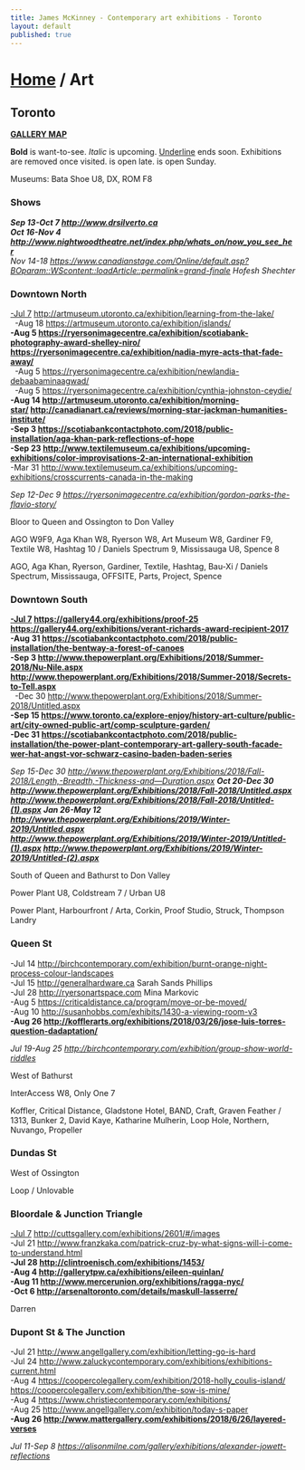 ```yaml
---
title: James McKinney - Contemporary art exhibitions - Toronto
layout: default
published: true
---
```


# [Home](/) / Art

## Toronto

**[GALLERY MAP](https://www.google.com/maps/d/u/0/edit?mid=1sMiga7vQsqWdqEVQCqHsxjX2jeU)**

<span class="glyphicon glyphicon-info-sign" aria-hidden="true"></span> <strong>Bold</strong> is want-to-see. <em>Italic</em> is upcoming. <u>Underline</u> ends soon. Exhibitions are removed once visited. <span class="glyphicon glyphicon-time" aria-hidden="true"></span> is open late. <span class="glyphicon glyphicon-calendar" aria-hidden="true"></span> is open Sunday.

<span class="glyphicon glyphicon-calendar" aria-hidden="true"></span> <span class="glyphicon glyphicon-time" aria-hidden="true"></span> Museums: Bata Shoe U8, DX, ROM F8

### Shows

_**Sep 13-Oct 7 <http://www.drsilverto.ca>**_  
_**Oct 16-Nov 4 <http://www.nightwoodtheatre.net/index.php/whats_on/now_you_see_her>**_  
_Nov 14-18 <https://www.canadianstage.com/Online/default.asp?BOparam::WScontent::loadArticle::permalink=grand-finale> Hofesh Shechter_  

### Downtown North

<u>-Jul 7</u> <http://artmuseum.utoronto.ca/exhibition/learning-from-the-lake/>  
  -Aug 18 <https://artmuseum.utoronto.ca/exhibition/islands/>  
**-Aug 5 <https://ryersonimagecentre.ca/exhibition/scotiabank-photography-award-shelley-niro/> <https://ryersonimagecentre.ca/exhibition/nadia-myre-acts-that-fade-away/>**  
  -Aug 5 <https://ryersonimagecentre.ca/exhibition/newlandia-debaabaminaagwad/>  
  -Aug 5 <https://ryersonimagecentre.ca/exhibition/cynthia-johnston-ceydie/>  
**-Aug 14 <http://artmuseum.utoronto.ca/exhibition/morning-star/> <http://canadianart.ca/reviews/morning-star-jackman-humanities-institute/>**  
**-Sep 3 <https://scotiabankcontactphoto.com/2018/public-installation/aga-khan-park-reflections-of-hope>**  
**-Sep 23 <http://www.textilemuseum.ca/exhibitions/upcoming-exhibitions/color-improvisations-2-an-international-exhibition>**  
-Mar 31 <http://www.textilemuseum.ca/exhibitions/upcoming-exhibitions/crosscurrents-canada-in-the-making>  

_Sep 12-Dec 9 <https://ryersonimagecentre.ca/exhibition/gordon-parks-the-flavio-story/>_  

<span class="glyphicon glyphicon-info-sign" aria-hidden="true"></span> Bloor to Queen and Ossington to Don Valley

<span class="glyphicon glyphicon-time" aria-hidden="true"></span> AGO W9F9, Aga Khan W8, Ryerson W8, Art Museum W8, Gardiner F9, Textile W8, Hashtag 10 / Daniels Spectrum 9, Mississauga U8, Spence 8

<span class="glyphicon glyphicon-calendar" aria-hidden="true"></span> AGO, Aga Khan, Ryerson, Gardiner, Textile, Hashtag, Bau-Xi / Daniels Spectrum, Mississauga, OFFSITE, Parts, Project, Spence

### Downtown South

**<u>-Jul 7</u> <https://gallery44.org/exhibitions/proof-25> <https://gallery44.org/exhibitions/verant-richards-award-recipient-2017>**  
**-Aug 31 <https://scotiabankcontactphoto.com/2018/public-installation/the-bentway-a-forest-of-canoes>**  
**-Sep 3 <http://www.thepowerplant.org/Exhibitions/2018/Summer-2018/Nu-Nile.aspx> <http://www.thepowerplant.org/Exhibitions/2018/Summer-2018/Secrets-to-Tell.aspx>**  
  -Dec 30 <http://www.thepowerplant.org/Exhibitions/2018/Summer-2018/Untitled.aspx>  
**-Sep 15 <https://www.toronto.ca/explore-enjoy/history-art-culture/public-art/city-owned-public-art/comp-sculpture-garden/>**  
**-Dec 31 <https://scotiabankcontactphoto.com/2018/public-installation/the-power-plant-contemporary-art-gallery-south-facade-wer-hat-angst-vor-schwarz-casino-baden-baden-series>**  

_Sep 15-Dec 30 <http://www.thepowerplant.org/Exhibitions/2018/Fall-2018/Length,-Breadth,-Thickness-and—Duration.aspx>_
_**Oct 20-Dec 30 <http://www.thepowerplant.org/Exhibitions/2018/Fall-2018/Untitled.aspx> <http://www.thepowerplant.org/Exhibitions/2018/Fall-2018/Untitled-(1).aspx>**_
_**Jan 26-May 12 <http://www.thepowerplant.org/Exhibitions/2019/Winter-2019/Untitled.aspx> <http://www.thepowerplant.org/Exhibitions/2019/Winter-2019/Untitled-(1).aspx> <http://www.thepowerplant.org/Exhibitions/2019/Winter-2019/Untitled-(2).aspx>**_

<span class="glyphicon glyphicon-info-sign" aria-hidden="true"></span> South of Queen and Bathurst to Don Valley

<span class="glyphicon glyphicon-time" aria-hidden="true"></span> Power Plant U8, Coldstream 7 / Urban U8

<span class="glyphicon glyphicon-calendar" aria-hidden="true"></span> Power Plant, Harbourfront / Arta, Corkin, Proof Studio, Struck, Thompson Landry

### Queen St

-Jul 14 <http://birchcontemporary.com/exhibition/burnt-orange-night-process-colour-landscapes>  
-Jul 15 <http://generalhardware.ca> Sarah Sands Phillips  
-Jul 28 <http://ryersonartspace.com> Mina Markovic  
-Aug 5 <https://criticaldistance.ca/program/move-or-be-moved/>  
-Aug 10 <http://susanhobbs.com/exhibits/1430-a-viewing-room-v3>  
**-Aug 26 <http://kofflerarts.org/exhibitions/2018/03/26/jose-luis-torres-question-dadaptation/>**  

_Jul 19-Aug 25 <http://birchcontemporary.com/exhibition/group-show-world-riddles>_  

<span class="glyphicon glyphicon-info-sign" aria-hidden="true"></span> West of Bathurst

<span class="glyphicon glyphicon-time" aria-hidden="true"></span> InterAccess W8, Only One 7

<span class="glyphicon glyphicon-calendar" aria-hidden="true"></span> Koffler, Critical Distance, Gladstone Hotel, BAND, Craft, Graven Feather / 1313, Bunker 2, David Kaye, Katharine Mulherin, Loop Hole, Northern, Nuvango, Propeller

### Dundas St

<span class="glyphicon glyphicon-info-sign" aria-hidden="true"></span> West of Ossington

<span class="glyphicon glyphicon-calendar" aria-hidden="true"></span> Loop / Unlovable

### Bloordale & Junction Triangle

<u>-Jul 7</u> <http://cuttsgallery.com/exhibitions/2601/#/images>  
-Jul 21 <http://www.franzkaka.com/patrick-cruz-by-what-signs-will-i-come-to-understand.html>  
**-Jul 28 <http://clintroenisch.com/exhibitions/1453/>**  
**-Aug 4 <http://gallerytpw.ca/exhibitions/eileen-quinlan/>**  
**-Aug 11 <http://www.mercerunion.org/exhibitions/ragga-nyc/>**  
**-Oct 6 <http://arsenaltoronto.com/details/maskull-lasserre/>**  

<span class="glyphicon glyphicon-calendar" aria-hidden="true"></span> Darren

### Dupont St & The Junction

-Jul 21 <http://www.angellgallery.com/exhibition/letting-go-is-hard>  
-Jul 24 <http://www.zaluckycontemporary.com/exhibitions/exhibitions-current.html>  
-Aug 4 <https://coopercolegallery.com/exhibition/2018-holly_coulis-island/> <https://coopercolegallery.com/exhibition/the-sow-is-mine/>  
-Aug 4 <https://www.christiecontemporary.com/exhibitions/>  
-Aug 25 <http://www.angellgallery.com/exhibition/today-s-paper>  
**-Aug 26 <http://www.mattergallery.com/exhibitions/2018/6/26/layered-verses>**  

_Jul 11-Sep 8 <https://alisonmilne.com/gallery/exhibitions/alexander-jowett-reflections>_  
